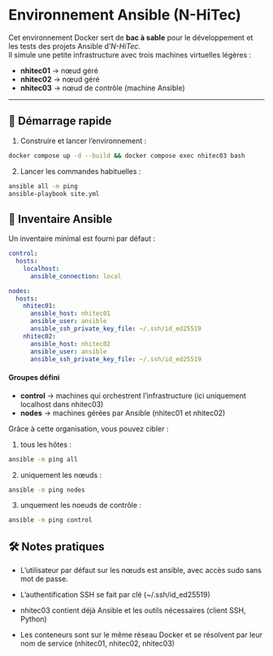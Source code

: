# Environnement Ansible (N-HiTec)

Cet environnement Docker sert de **bac à sable** pour le développement et les tests des projets Ansible d’*N-HiTec*.  
Il simule une petite infrastructure avec trois machines virtuelles légères :

- **nhitec01** → nœud géré  
- **nhitec02** → nœud géré  
- **nhitec03** → nœud de contrôle (machine Ansible)

---

## 🚀 Démarrage rapide

1. Construire et lancer l’environnement :
```bash
docker compose up -d --build && docker compose exec nhitec03 bash
```
2. Lancer les commandes habituelles :
```bash
ansible all -m ping
ansible-playbook site.yml
```

## 📂 Inventaire Ansible
Un inventaire minimal est fourni par défaut :
```yaml
control:
  hosts:
    localhost:
      ansible_connection: local

nodes:
  hosts:
    nhitec01:
      ansible_host: nhitec01
      ansible_user: ansible
      ansible_ssh_private_key_file: ~/.ssh/id_ed25519
    nhitec02:
      ansible_host: nhitec02
      ansible_user: ansible
      ansible_ssh_private_key_file: ~/.ssh/id_ed25519
```
#### Groupes défini

- **control** → machines qui orchestrent l’infrastructure (ici uniquement localhost dans nhitec03)
- **nodes** → machines gérées par Ansible (nhitec01 et nhitec02)

Grâce à cette organisation, vous pouvez cibler :
1. tous les hôtes :
```bash
ansible -m ping all
```
2. uniquement les nœuds :
```bash
ansible -m ping nodes
```
3. unquement les noeuds de contrôle :
```bash
ansible -m ping control
```

## 🛠️ Notes pratiques
- L’utilisateur par défaut sur les nœuds est ansible, avec accès sudo sans mot de passe.

- L’authentification SSH se fait par clé (~/.ssh/id_ed25519)

- nhitec03 contient déjà Ansible et les outils nécessaires (client SSH, Python)

- Les conteneurs sont sur le même réseau Docker et se résolvent par leur nom de service (nhitec01, nhitec02, nhitec03)

